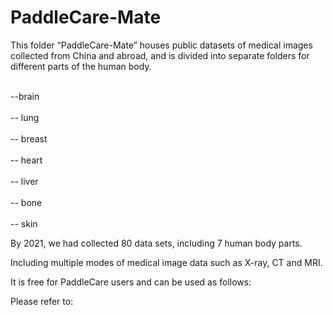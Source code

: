 # PaddleCare-Mate


This folder “PaddleCare-Mate” houses public datasets of medical images collected from China and abroad, and is divided into separate folders for different parts of the human body.


<br/> --brain </br> 
<br/>-- lung </br>
<br/>-- breast </br>
<br/>-- heart </br>
<br/>-- liver </br>
<br/>-- bone </br>
<br/>-- skin </br>


By 2021, we had collected 80 data sets, including 7 human body parts.

Including multiple modes of medical image data such as X-ray, CT and MRI.

It is free for PaddleCare users and can be used as follows:


Please refer to: 
